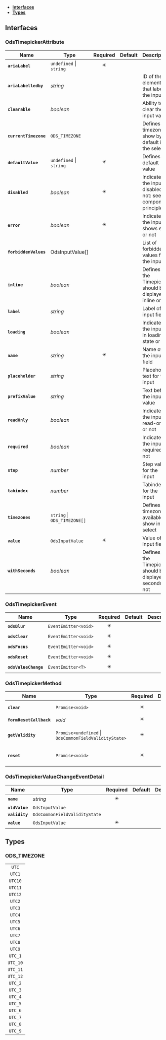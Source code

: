 * [**Interfaces**](#interfaces)
* [**Types**](#types)

## Interfaces

### OdsTimepickerAttribute
|Name | Type | Required | Default | Description|
|---|---|:---:|---|---|
|**`ariaLabel`** | `undefined` \| `string` | ✴️ |  | |
|**`ariaLabelledby`** | _string_ |  |  | ID of the element that labels the input|
|**`clearable`** | _boolean_ |  |  | Ability to clear the input value|
|**`currentTimezone`** | `ODS_TIMEZONE` |  |  | Defines the timezone to show by default in the select|
|**`defaultValue`** | `undefined` \| `string` | ✴️ |  | Defines the default value|
|**`disabled`** | _boolean_ | ✴️ |  | Indicates if the input is disabled or not: see component principles|
|**`error`** | _boolean_ | ✴️ |  | Indicates if the input shows error or not|
|**`forbiddenValues`** | OdsInputValue[] |  |  | List of forbidden values for the input|
|**`inline`** | _boolean_ |  |  | Defines if the Timepicker should be displayed inline or not|
|**`label`** | _string_ |  |  | Label of the input field|
|**`loading`** | _boolean_ |  |  | Indicates if the input is in loading state or not|
|**`name`** | _string_ | ✴️ |  | Name of the input field|
|**`placeholder`** | _string_ |  |  | Placeholder text for the input|
|**`prefixValue`** | _string_ |  |  | Text before the input value|
|**`readOnly`** | _boolean_ |  |  | Indicates if the input is read-only or not|
|**`required`** | _boolean_ |  |  | Indicates if the input is required or not|
|**`step`** | _number_ |  |  | Step value for the input|
|**`tabindex`** | _number_ |  |  | Tabindex for the input|
|**`timezones`** | `string` \| `ODS_TIMEZONE[]` |  |  | Defines the timezones available to show in the select|
|**`value`** | `OdsInputValue` | ✴️ |  | Value of the input field|
|**`withSeconds`** | _boolean_ |  |  | Defines if the Timepicker should be displayed seconds or not|

### OdsTimepickerEvent
|Name | Type | Required | Default | Description|
|---|---|:---:|---|---|
|**`odsBlur`** | `EventEmitter<void>` | ✴️ |  | |
|**`odsClear`** | `EventEmitter<void>` | ✴️ |  | |
|**`odsFocus`** | `EventEmitter<void>` | ✴️ |  | |
|**`odsReset`** | `EventEmitter<void>` | ✴️ |  | |
|**`odsValueChange`** | `EventEmitter<T>` | ✴️ |  | |

### OdsTimepickerMethod
|Name | Type | Required | Default | Description|
|---|---|:---:|---|---|
|**`clear`** | `Promise<void>` | ✴️ |  | empty the value|
|**`formResetCallback`** | _void_ | ✴️ |  | |
|**`getValidity`** | `Promise<undefined` \| `OdsCommonFieldValidityState>` | ✴️ |  | return the element validity|
|**`reset`** | `Promise<void>` | ✴️ |  | restore the value to the initial state|

### OdsTimepickerValueChangeEventDetail
|Name | Type | Required | Default | Description|
|---|---|:---:|---|---|
|**`name`** | _string_ | ✴️ |  | |
|**`oldValue`** | `OdsInputValue` |  |  | |
|**`validity`** | `OdsCommonFieldValidityState` |  |  | |
|**`value`** | `OdsInputValue` | ✴️ |  | |

## Types

### ODS_TIMEZONE
|  |
|:---:|
| `UTC` |
| `UTC1` |
| `UTC10` |
| `UTC11` |
| `UTC12` |
| `UTC2` |
| `UTC3` |
| `UTC4` |
| `UTC5` |
| `UTC6` |
| `UTC7` |
| `UTC8` |
| `UTC9` |
| `UTC_1` |
| `UTC_10` |
| `UTC_11` |
| `UTC_12` |
| `UTC_2` |
| `UTC_3` |
| `UTC_4` |
| `UTC_5` |
| `UTC_6` |
| `UTC_7` |
| `UTC_8` |
| `UTC_9` |
